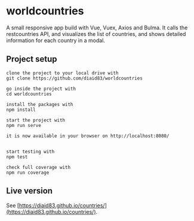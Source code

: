 # worldcountries
A small responsive app build with Vue, Vuex, Axios and Bulma. It calls the restcountries API, and visualizes the list of countries, and shows detailed information for each country in a modal.
## Project setup
```
clone the project to your local drive with 
git clone https://github.com/diaid83/worldcountries

go inside the project with
cd worldcountries

install the packages with
npm install

start the project with
npm run serve

it is now available in your browser on http://localhost:8080/


start testing with
npm test

check full coverage with
npm run coverage

```


## Live version
See [https://diaid83.github.io/countries/](https://diaid83.github.io/countries/).

